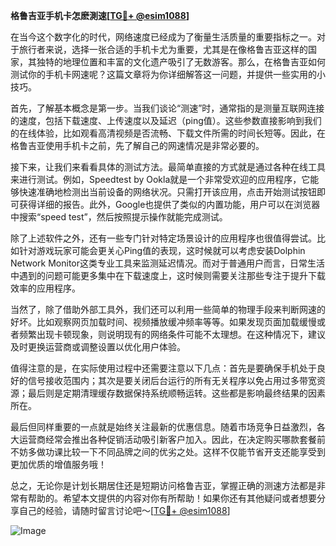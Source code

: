 **格鲁吉亚手机卡怎麽測速[[TG💪+ @esim1088](https://t.me/s/esim1088)]**

在当今这个数字化的时代，网络速度已经成为了衡量生活质量的重要指标之一。对于旅行者来说，选择一张合适的手机卡尤为重要，尤其是在像格鲁吉亚这样的国家，其独特的地理位置和丰富的文化遗产吸引了无数游客。那么，在格鲁吉亚如何测试你的手机卡网速呢？这篇文章将为你详细解答这一问题，并提供一些实用的小技巧。

首先，了解基本概念是第一步。当我们谈论“测速”时，通常指的是测量互联网连接的速度，包括下载速度、上传速度以及延迟（ping值）。这些参数直接影响到我们的在线体验，比如观看高清视频是否流畅、下载文件所需的时间长短等。因此，在格鲁吉亚使用手机卡之前，先了解自己的网速情况是非常必要的。

接下来，让我们来看看具体的测试方法。最简单直接的方式就是通过各种在线工具来进行测试。例如，Speedtest by Ookla就是一个非常受欢迎的应用程序，它能够快速准确地检测出当前设备的网络状况。只需打开该应用，点击开始测试按钮即可获得详细的报告。此外，Google也提供了类似的内置功能，用户可以在浏览器中搜索“speed test”，然后按照提示操作就能完成测试。

除了上述软件之外，还有一些专门针对特定场景设计的应用程序也很值得尝试。比如针对游戏玩家可能会更关心Ping值的表现，这时候就可以考虑安装Dolphin Network Monitor这类专业工具来监测延迟情况。而对于普通用户而言，日常生活中遇到的问题可能更多集中在下载速度上，这时候则需要关注那些专注于提升下载效率的应用程序。

当然了，除了借助外部工具外，我们还可以利用一些简单的物理手段来判断网速的好坏。比如观察网页加载时间、视频播放缓冲频率等等。如果发现页面加载缓慢或者频繁出现卡顿现象，则说明现有的网络条件可能不太理想。在这种情况下，建议及时更换运营商或调整设置以优化用户体验。

值得注意的是，在实际使用过程中还需要注意以下几点：首先是要确保手机处于良好的信号接收范围内；其次是要关闭后台运行的所有无关程序以免占用过多带宽资源；最后则是定期清理缓存数据保持系统顺畅运转。这些都是影响最终结果的因素所在。

最后但同样重要的一点就是始终关注最新的优惠信息。随着市场竞争日益激烈，各大运营商经常会推出各种促销活动吸引新客户加入。因此，在决定购买哪款套餐前不妨多做功课比较一下不同品牌之间的优劣之处。这样不仅能节省开支还能享受到更加优质的增值服务哦！

总之，无论你是计划长期居住还是短期访问格鲁吉亚，掌握正确的测速方法都是非常有帮助的。希望本文提供的内容对你有所帮助！如果你还有其他疑问或者想要分享自己的经验，请随时留言讨论吧～[[TG💪+ @esim1088](https://t.me/s/esim1088)]

![Image](https://i.postimg.cc/4NQfJmqS/Snipaste-2025-05-13-00-14-12.png)